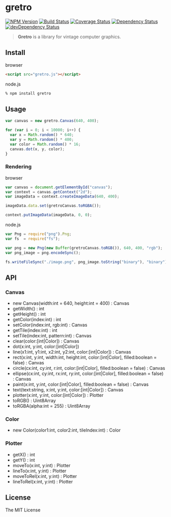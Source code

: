 # gretro
[![NPM Version](http://img.shields.io/npm/v/gretro.svg?style=flat)](https://www.npmjs.org/package/gretro)
[![Build Status](http://img.shields.io/travis/mohayonao/gretro.svg?style=flat)](https://travis-ci.org/mohayonao/gretro)
[![Coverage Status](http://img.shields.io/coveralls/mohayonao/gretro.svg?style=flat)](https://coveralls.io/r/mohayonao/gretro?branch=master)
[![Dependency Status](http://img.shields.io/david/mohayonao/gretro.svg?style=flat)](https://david-dm.org/mohayonao/gretro)
[![devDependency Status](http://img.shields.io/david/dev/mohayonao/gretro.svg?style=flat)](https://david-dm.org/mohayonao/gretro)

> **Gretro** is a library for vintage computer graphics.

## Install

browser

```html
<script src="gretro.js"></script>
```

node.js

```sh
% npm install gretro
```

## Usage

```javascript
var canvas = new gretro.Canvas(640, 400);

for (var i = 0; i < 10000; i++) {
  var x = Math.random() * 640;
  var y = Math.random() * 400;
  var color = Math.random() * 16;
  canvas.dot(x, y, color);
}

```

### Rendering

browser

```javascript
var canvas = document.getElementById("canvas");
var context = canvas.getContext("2d");
var imageData = context.createImageData(640, 400);

imageData.data.set(gretroCanvas.toRGBA());

context.putImageData(imageData, 0, 0);
```

node.js

```javascript
var Png = require("png").Png;
var fs  = require("fs");

var png = new Png(new Buffer(gretroCanvas.toRGB()), 640, 400, "rgb");
var png_image = png.encodeSync();

fs.writeFileSync("./image.png", png_image.toString("binary"), "binary");
```

## API

### Canvas

  - new Canvas(width:int = 640, height:int = 400) : Canvas
  - getWidth() : int
  - getHeight() : int
  - getColor(index:int) : int
  - setColor(index:int, rgb:int) : Canvas
  - getTile(index:int) : int
  - setTile(index:int, pattern:int) : Canvas
  - clear(color:[int|Color]) : Canvas
  - dot(x:int, y:int, color:[int|Color])
  - line(x1:int, y1:int, x2:int, y2:int, color:[int|Color]) : Canvas
  - rect(x:int, y:int, width:int, height:int, color:[int|Color], filled:boolean = false) : Canvas
  - circle(cx:int, cy:int, r:int, color:[int|Color], filled:boolean = false) : Canvas
  - ellipse(cx:int, cy:int, rx:int, ry:int, color:[int|Color], filled:boolean = false) : Canvas
  - paint(x:int, y:int, color:[int|Color], filled:boolean = false) : Canvas
  - text(text:string, x:int, y:int, color:[int|Color]) : Canvas
  - plotter(x:int, y:int, color:[int|Color]) : Plotter
  - toRGB() : Uint8Array
  - toRGBA(alpha:int = 255) : Uint8Array

### Color

  - new Color(color1:int, color2:int, tileIndex:int) : Color

### Plotter

  - getX() : int
  - getY() : int
  - moveTo(x:int, y:int) : Plotter
  - lineTo(x:int, y:int) : Plotter
  - moveToRel(x:int, y:int) : Plotter
  - lineToRel(x:int, y:int) : Plotter

## License

The MIT License
